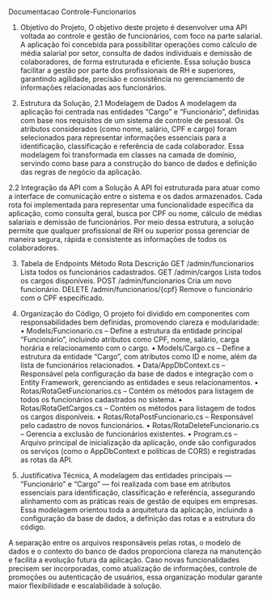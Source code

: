 Documentacao Controle-Funcionarios

1. Objetivo do Projeto,
O objetivo deste projeto é desenvolver uma API voltada ao controle e gestão de funcionários, com foco na parte salarial.
A aplicação foi concebida para possibilitar operações como cálculo de média salarial por setor, consulta de dados individuais e 
demissão de colaboradores, de forma estruturada e eficiente. Essa solução busca facilitar a gestão por parte dos 
profissionais de RH e superiores, garantindo agilidade, precisão e consistência no gerenciamento de informações relacionadas aos funcionários.

2. Estrutura da Solução,
2.1 Modelagem de Dados
A modelagem da aplicação foi centrada nas entidades “Cargo” e “Funcionário”, definidas com base nos requisitos de um sistema de controle de pessoal. 
Os atributos considerados (como nome, salário, CPF e cargo) foram selecionados para representar informações essenciais para a identificação, 
classificação e referência de cada colaborador. Essa modelagem foi transformada em classes na camada de domínio, servindo como base para a 
construção do banco de dados e definição das regras de negócio da aplicação.



2.2 Integração da API com a Solução
A API foi estruturada para atuar como a interface de comunicação entre o sistema e os dados armazenados. 
Cada rota foi implementada para representar uma funcionalidade específica da aplicação, como consulta geral, busca por CPF ou nome, 
cálculo de médias salariais e demissão de funcionários. Por meio dessa estrutura, a solução permite que qualquer profissional de RH ou superior 
possa gerenciar de maneira segura, rápida e consistente as informações de todos os colaboradores.



3. Tabela de Endpoints
Método              Rota                                      Descrição
GET         /admin/funcionarios                   Lista todos os funcionários cadastrados.
GET         /admin/cargos                         Lista todos os cargos disponíveis.
POST        /admin/funcionarios                   Cria um novo funcionário.
DELETE      /admin/funcionarios/{cpf}             Remove o funcionário com o CPF especificado.


4. Organização do Código,
O projeto foi dividido em componentes com responsabilidades bem definidas, promovendo clareza e modularidade:
• Models/Funcionario.cs – Define a estrutura da entidade principal “Funcionário”, incluindo atributos como CPF, nome, salário, carga horária e relacionamento com o cargo.
• Models/Cargo.cs – Define a estrutura da entidade “Cargo”, com atributos como ID e nome, além da lista de funcionários relacionados.
• Data/AppDbContext.cs – Responsável pela configuração da base de dados e integração com o Entity Framework, gerenciando as entidades e seus relacionamentos.
• Rotas/RotaGetFuncionarios.cs – Contém os métodos para listagem de todos os funcionários cadastrados no sistema.
• Rotas/RotaGetCargos.cs – Contém os métodos para listagem de todos os cargos disponíveis.
• Rotas/RotaPostFuncionario.cs – Responsável pelo cadastro de novos funcionários.
• Rotas/RotaDeleteFuncionario.cs – Gerencia a exclusão de funcionários existentes.
• Program.cs – Arquivo principal de inicialização da aplicação, onde são configurados os serviços (como o AppDbContext e políticas de CORS) e registradas as rotas da API.


5. Justificativa Técnica,
A modelagem das entidades principais — “Funcionário” e “Cargo” — foi realizada com base em atributos essenciais para identificação, classificação e referência, 
assegurando alinhamento com as práticas reais de gestão de equipes em empresas. Essa modelagem orientou toda a arquitetura da aplicação, incluindo a configuração da base de dados, 
a definição das rotas e a estrutura do código.

A separação entre os arquivos responsáveis pelas rotas, o modelo de dados e o contexto do banco de dados proporciona clareza na manutenção e facilita a evolução futura da aplicação. 
Caso novas funcionalidades precisem ser incorporadas, como atualização de informações, controle de promoções ou autenticação de usuários, essa organização modular garante maior flexibilidade e escalabilidade à solução.

